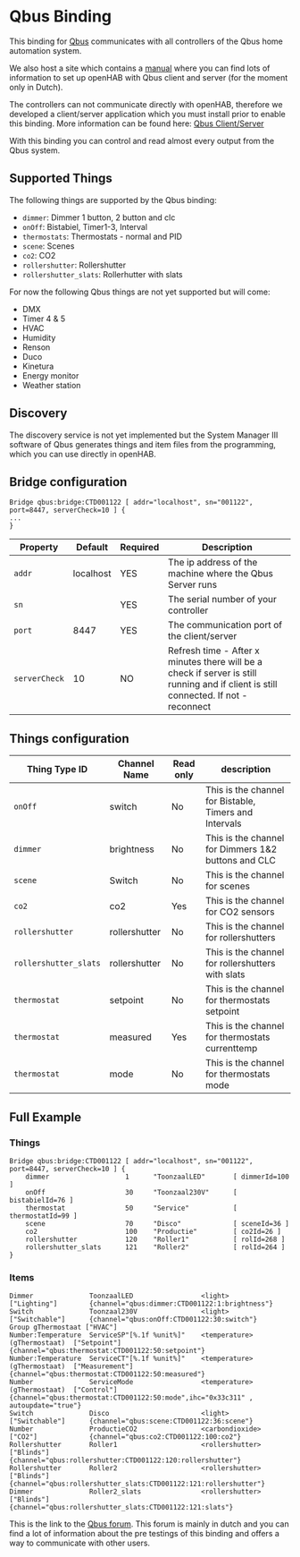 # Qbus Binding

This binding for [Qbus](https://qbus.be) communicates with all controllers of the Qbus home automation system.

We also host a site which contains a [manual](https://iot.qbus.be/) where you can find lots of information to set up openHAB with Qbus client and server (for the moment only in Dutch).

The controllers can not communicate directly with openHAB, therefore we developed a client/server application which you must install prior to enable this binding.
More information can be found here:
[Qbus Client/Server](https://github.com/QbusKoen/QbusClientServer-Installer)

With this binding you can control and read almost every output from the Qbus system.

## Supported Things

The following things are supported by the Qbus binding:

- `dimmer`: Dimmer 1 button, 2 button and clc
- `onOff`: Bistabiel, Timer1-3, Interval
- `thermostats`: Thermostats - normal and PID
- `scene`: Scenes
- `co2`: CO2 
- `rollershutter`: Rollershutter 
- `rollershutter_slats`: Rollerhutter with slats

For now the following Qbus things are not yet supported but will come:

- DMX
- Timer 4 & 5
- HVAC
- Humidity
- Renson
- Duco
- Kinetura
- Energy monitor
- Weather station


## Discovery

The discovery service is not yet implemented but the System Manager III software of Qbus generates things and item files from the programming, which you can use directly in openHAB.

## Bridge configuration

```
Bridge qbus:bridge:CTD001122 [ addr="localhost", sn="001122", port=8447, serverCheck=10 ] {
...
}
```

| Property      | Default   | Required | Description                                                                                                                          |
|---------------|-----------|----------|--------------------------------------------------------------------------------------------------------------------------------------|
| `addr`        | localhost | YES      | The ip address of the machine where the Qbus Server runs                                                                             |
| `sn`          |           | YES      | The serial number of your controller                                                                                                 |
| `port`        | 8447      | YES      | The communication port of the client/server                                                                                          |
| `serverCheck` | 10        | NO       | Refresh time - After x minutes there will be a check if server is still running and if client is still connected. If not - reconnect |


## Things configuration

| Thing Type ID         | Channel Name  | Read only | description                                            |
| --------------------- | ------------- | --------- | ------------------------------------------------------ |
| `onOff`               | switch        | No        | This is the channel for Bistable, Timers and Intervals |
| `dimmer`              | brightness    | No        | This is the channel for Dimmers 1&2 buttons and CLC    |
| `scene`               | Switch        | No        | This is the channel for scenes                         |
| `co2`                 | co2           | Yes       | This is the channel for CO2 sensors                    |
| `rollershutter`       | rollershutter | No        | This is the channel for rollershutters                 |
| `rollershutter_slats` | rollershutter | No        | This is the channel for rollershutters with slats      |
| `thermostat`          | setpoint      | No        | This is the channel for thermostats setpoint           |
| `thermostat`          | measured      | Yes       | This is the channel for thermostats currenttemp        |
| `thermostat`          | mode          | No        | This is the channel for thermostats mode               |


## Full Example

### Things

```
Bridge qbus:bridge:CTD001122 [ addr="localhost", sn="001122", port=8447, serverCheck=10 ] {
    dimmer                   1      "ToonzaalLED"       [ dimmerId=100 ]
    onOff                    30     "Toonzaal230V"      [ bistabielId=76 ]
    thermostat               50     "Service"           [ thermostatId=99 ]
    scene                    70     "Disco"             [ sceneId=36 ]
    co2                      100    "Productie"         [ co2Id=26 ]
    rollershutter            120    "Roller1"           [ rolId=268 ]
    rollershutter_slats      121    "Roller2"           [ rolId=264 ]
}
```

### Items

```
Dimmer              ToonzaalLED                 <light>                         ["Lighting"]        {channel="qbus:dimmer:CTD001122:1:brightness"}
Switch              Toonzaal230V                <light>                         ["Switchable"]      {channel="qbus:onOff:CTD001122:30:switch"}
Group gThermostaat ["HVAC"]
Number:Temperature  ServiceSP"[%.1f %unit%]"    <temperature>   (gThermostaat)  ["Setpoint"]        {channel="qbus:thermostat:CTD001122:50:setpoint"}
Number:Temperature  ServiceCT"[%.1f %unit%]"    <temperature>   (gThermostaat)  ["Measurement"]     {channel="qbus:thermostat:CTD001122:50:measured"}
Number              ServiceMode                 <temperature>   (gThermostaat)  ["Control"]         {channel="qbus:thermostat:CTD001122:50:mode",ihc="0x33c311" , autoupdate="true"}
Switch              Disco                       <light>                         ["Switchable"]      {channel="qbus:scene:CTD001122:36:scene"}
Number              ProductieCO2                <carbondioxide>                 ["CO2"]             {channel="qbus:co2:CTD001122:100:co2"}
Rollershutter       Roller1                     <rollershutter>                 ["Blinds"]          {channel="qbus:rollershutter:CTD001122:120:rollershutter"}
Rollershutter       Roller2                     <rollershutter>                 ["Blinds"]          {channel="qbus:rollershutter_slats:CTD001122:121:rollershutter"}
Dimmer              Roller2_slats               <rollershutter>                 ["Blinds"]          {channel="qbus:rollershutter_slats:CTD001122:121:slats"}
```

This is the link to the [Qbus forum](https://qbusforum.be). This forum is mainly in dutch and you can find a lot of information about the pre testings of this binding and offers a way to communicate with other users.
